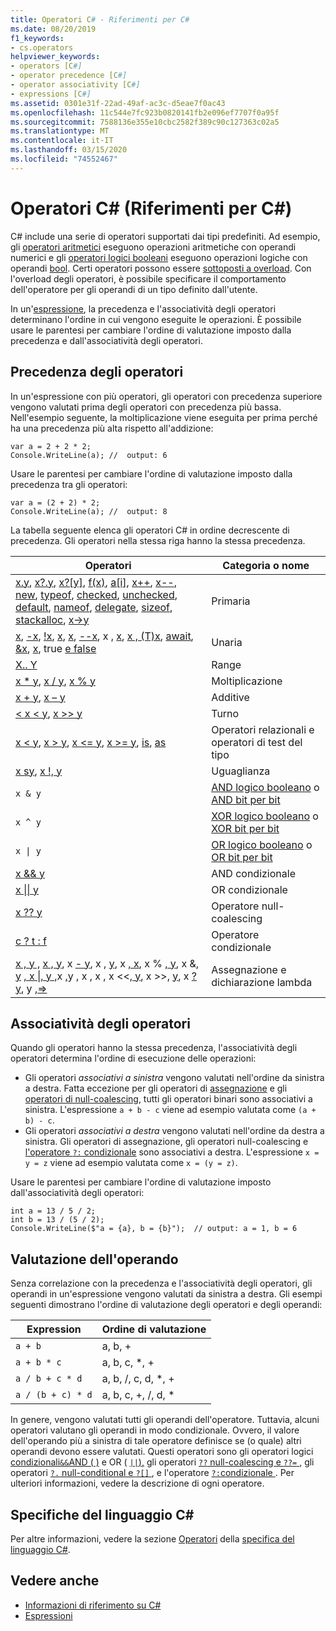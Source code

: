 ```yaml
---
title: Operatori C# - Riferimenti per C#
ms.date: 08/20/2019
f1_keywords:
- cs.operators
helpviewer_keywords:
- operators [C#]
- operator precedence [C#]
- operator associativity [C#]
- expressions [C#]
ms.assetid: 0301e31f-22ad-49af-ac3c-d5eae7f0ac43
ms.openlocfilehash: 11c544e7fc923b0820141fb2e096ef7707f0a95f
ms.sourcegitcommit: 7588136e355e10cbc2582f389c90c127363c02a5
ms.translationtype: MT
ms.contentlocale: it-IT
ms.lasthandoff: 03/15/2020
ms.locfileid: "74552467"
---
```

# <a name="c-operators-c-reference"></a>Operatori C# (Riferimenti per C#)

C# include una serie di operatori supportati dai tipi predefiniti. Ad esempio, gli [operatori aritmetici](arithmetic-operators.md) eseguono operazioni aritmetiche con operandi numerici e gli [operatori logici booleani](boolean-logical-operators.md) eseguono operazioni logiche con operandi [bool](../builtin-types/bool.md). Certi operatori possono essere [sottoposti a overload](operator-overloading.md). Con l'overload degli operatori, è possibile specificare il comportamento dell'operatore per gli operandi di un tipo definito dall'utente.

In un'[espressione](../../programming-guide/statements-expressions-operators/expressions.md), la precedenza e l'associatività degli operatori determinano l'ordine in cui vengono eseguite le operazioni. È possibile usare le parentesi per cambiare l'ordine di valutazione imposto dalla precedenza e dall'associatività degli operatori.

## <a name="operator-precedence"></a>Precedenza degli operatori

In un'espressione con più operatori, gli operatori con precedenza superiore vengono valutati prima degli operatori con precedenza più bassa. Nell'esempio seguente, la moltiplicazione viene eseguita per prima perché ha una precedenza più alta rispetto all'addizione:

```csharp-interactive
var a = 2 + 2 * 2;
Console.WriteLine(a); //  output: 6
```

Usare le parentesi per cambiare l'ordine di valutazione imposto dalla precedenza tra gli operatori:

```csharp-interactive
var a = (2 + 2) * 2;
Console.WriteLine(a); //  output: 8
```

La tabella seguente elenca gli operatori C# in ordine decrescente di precedenza. Gli operatori nella stessa riga hanno la stessa precedenza.

| Operatori | Categoria o nome |
| --------- | ---------------- |
| [x.y](member-access-operators.md#member-access-operator-), [x?.y](member-access-operators.md#null-conditional-operators--and-), [x?[y]](member-access-operators.md#null-conditional-operators--and-), [f(x)](member-access-operators.md#invocation-operator-), [a&#91;i&#93;](member-access-operators.md#indexer-operator-), [x++](arithmetic-operators.md#increment-operator-), [x--](arithmetic-operators.md#decrement-operator---), [new](new-operator.md), [typeof](type-testing-and-cast.md#typeof-operator), [checked](../keywords/checked.md), [unchecked](../keywords/unchecked.md), [default](default.md), [nameof](nameof.md), [delegate](delegate-operator.md), [sizeof](sizeof.md), [stackalloc](stackalloc.md), [x->y](pointer-related-operators.md#pointer-member-access-operator--) | Primaria |
| [x](arithmetic-operators.md#unary-plus-and-minus-operators), [-x](arithmetic-operators.md#unary-plus-and-minus-operators), [ \!x](boolean-logical-operators.md#logical-negation-operator-), [x](bitwise-and-shift-operators.md#bitwise-complement-operator-), [x](arithmetic-operators.md#increment-operator-), [--x](arithmetic-operators.md#decrement-operator---), x , [x](member-access-operators.md#index-from-end-operator-), [x , (T)x](type-testing-and-cast.md#cast-operator-), [await](await.md), [&x](pointer-related-operators.md#address-of-operator-), [x](pointer-related-operators.md#pointer-indirection-operator-), true [e false](true-false-operators.md) | Unaria |
| [X.. Y](member-access-operators.md#range-operator-) | Range |
| [x * y](arithmetic-operators.md#multiplication-operator-), [x / y](arithmetic-operators.md#division-operator-), [x % y](arithmetic-operators.md#remainder-operator-) | Moltiplicazione|
| [x + y](arithmetic-operators.md#addition-operator-), [x – y](arithmetic-operators.md#subtraction-operator--) | Additive |
| [ \< x \< y](bitwise-and-shift-operators.md#left-shift-operator-), [x >> y](bitwise-and-shift-operators.md#right-shift-operator-) | Turno |
| [x \< y](comparison-operators.md#less-than-operator-), [x > y](comparison-operators.md#greater-than-operator-), [x \<= y](comparison-operators.md#less-than-or-equal-operator-), [x >= y](comparison-operators.md#greater-than-or-equal-operator-), [is](type-testing-and-cast.md#is-operator), [as](type-testing-and-cast.md#as-operator) | Operatori relazionali e operatori di test del tipo |
| [x sy](equality-operators.md#equality-operator-), [x !, y](equality-operators.md#inequality-operator-) | Uguaglianza |
| `x & y` | [AND logico booleano](boolean-logical-operators.md#logical-and-operator-) o [AND bit per bit](bitwise-and-shift-operators.md#logical-and-operator-) |
| `x ^ y` | [XOR logico booleano](boolean-logical-operators.md#logical-exclusive-or-operator-) o [XOR bit per bit](bitwise-and-shift-operators.md#logical-exclusive-or-operator-) |
| <code>x &#124; y</code> | [OR logico booleano](boolean-logical-operators.md#logical-or-operator-) o [OR bit per bit](bitwise-and-shift-operators.md#logical-or-operator-) |
| [x && y](boolean-logical-operators.md#conditional-logical-and-operator-) | AND condizionale |
| [x &#124;&#124; y](boolean-logical-operators.md#conditional-logical-or-operator-) | OR condizionale |
| [x ?? y](null-coalescing-operator.md) | Operatore null-coalescing |
| [c ? t : f](conditional-operator.md) | Operatore condizionale |
| [x , y ,](assignment-operator.md) [x , y](arithmetic-operators.md#compound-assignment), x [- y](arithmetic-operators.md#compound-assignment), x , [y](arithmetic-operators.md#compound-assignment), x [, x](arithmetic-operators.md#compound-assignment), x % [, y](arithmetic-operators.md#compound-assignment), x &[, y](boolean-logical-operators.md#compound-assignment) [, x &#124;, y ,](boolean-logical-operators.md#compound-assignment)x [,](boolean-logical-operators.md#compound-assignment)y , x , x , x <<[, y](bitwise-and-shift-operators.md#compound-assignment), x >>, [y](bitwise-and-shift-operators.md#compound-assignment), x [? y](null-coalescing-operator.md), y ,[=>](lambda-operator.md) | Assegnazione e dichiarazione lambda |

## <a name="operator-associativity"></a>Associatività degli operatori

Quando gli operatori hanno la stessa precedenza, l'associatività degli operatori determina l'ordine di esecuzione delle operazioni:

- Gli operatori *associativi a sinistra* vengono valutati nell'ordine da sinistra a destra. Fatta eccezione per gli operatori di [assegnazione](assignment-operator.md) e gli [operatori di null-coalescing](null-coalescing-operator.md), tutti gli operatori binari sono associativi a sinistra. L'espressione `a + b - c` viene ad esempio valutata come `(a + b) - c`.
- Gli operatori *associativi a destra* vengono valutati nell'ordine da destra a sinistra. Gli operatori di assegnazione, gli operatori null-coalescing e [l'operatore `?:` condizionale](conditional-operator.md) sono associativi a destra. L'espressione `x = y = z` viene ad esempio valutata come `x = (y = z)`.

Usare le parentesi per cambiare l'ordine di valutazione imposto dall'associatività degli operatori:

```csharp-interactive
int a = 13 / 5 / 2;
int b = 13 / (5 / 2);
Console.WriteLine($"a = {a}, b = {b}");  // output: a = 1, b = 6
```

## <a name="operand-evaluation"></a>Valutazione dell'operando

Senza correlazione con la precedenza e l'associatività degli operatori, gli operandi in un'espressione vengono valutati da sinistra a destra. Gli esempi seguenti dimostrano l'ordine di valutazione degli operatori e degli operandi:

| Expression | Ordine di valutazione |
| ---------- | ------------------- |
|`a + b`|a, b, +|
|`a + b * c`|a, b, c, *, +|
|`a / b + c * d`|a, b, /, c, d, *, +|
|`a / (b + c) * d`|a, b, c, +, /, d, *|

In genere, vengono valutati tutti gli operandi dell'operatore. Tuttavia, alcuni operatori valutano gli operandi in modo condizionale. Ovvero, il valore dell'operando più a sinistra di tale operatore definisce se (o quale) altri operandi devono essere valutati. Questi operatori sono gli operatori logici [condizionali`&&`AND ( )](boolean-logical-operators.md#conditional-logical-and-operator-) e OR ( [`||`),](boolean-logical-operators.md#conditional-logical-or-operator-) gli operatori [ `??` null-coalescing e `??=` ](null-coalescing-operator.md), gli operatori [ `?.` null-conditional e `?[]` ](member-access-operators.md#null-conditional-operators--and-), e l'operatore [ `?:`condizionale ](conditional-operator.md). Per ulteriori informazioni, vedere la descrizione di ogni operatore.

## <a name="c-language-specification"></a>Specifiche del linguaggio C#

Per altre informazioni, vedere la sezione [Operatori](~/_csharplang/spec/expressions.md#operators) della [specifica del linguaggio C#](~/_csharplang/spec/introduction.md).

## <a name="see-also"></a>Vedere anche

- [Informazioni di riferimento su C#](../index.md)
- [Espressioni](../../programming-guide/statements-expressions-operators/expressions.md)
